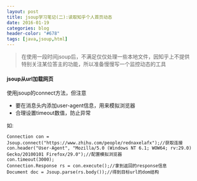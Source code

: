 ```yaml
---
layout: post
title: jsoup学习笔记(二):读取知乎个人首页动态
date: 2016-01-19
categories: blog
header-color: "#678"
tags: [java,jsoup,html]
---
```


>在使用一段时间jsoup后，不满足仅仅处理一些本地文件，因知乎上不提供特别关注某位答主的功能，所以准备慢慢写一个监控动态的工具

#### jsoup从url加载网页

使用jsoup的connect方法，但注意

+ 要在消息头内添加user-agent信息，用来模拟浏览器
+ 合理设置timeout数值，防止异常

如:
<pre><code>Connection con = Jsoup.connect("https://www.zhihu.com/people/rednaxelafx");//获取连接
con.header("User-Agent", "Mozilla/5.0 (Windows NT 6.1; WOW64; rv:29.0) Gecko/20100101 Firefox/29.0");//配置模拟浏览器
con.timeout(3000);
Connection.Response rs = con.execute();//拿到返回的response信息
Document doc = Jsoup.parse(rs.body());//得到目标url的dom结构</code></pre>